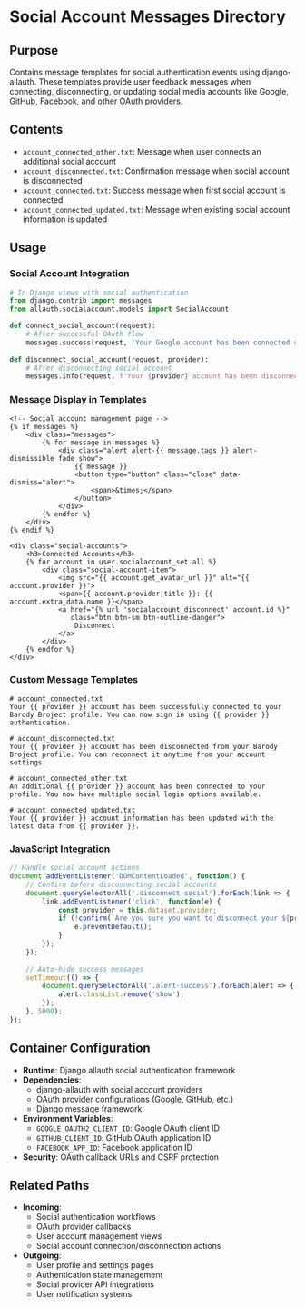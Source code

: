 
# Social Account Messages Directory

## Purpose
Contains message templates for social authentication events using django-allauth. These templates provide user feedback messages when connecting, disconnecting, or updating social media accounts like Google, GitHub, Facebook, and other OAuth providers.

## Contents
- `account_connected_other.txt`: Message when user connects an additional social account
- `account_disconnected.txt`: Confirmation message when social account is disconnected
- `account_connected.txt`: Success message when first social account is connected
- `account_connected_updated.txt`: Message when existing social account information is updated

## Usage

### Social Account Integration
```python
# In Django views with social authentication
from django.contrib import messages
from allauth.socialaccount.models import SocialAccount

def connect_social_account(request):
    # After successful OAuth flow
    messages.success(request, 'Your Google account has been connected successfully.')
    
def disconnect_social_account(request, provider):
    # After disconnecting social account
    messages.info(request, f'Your {provider} account has been disconnected.')
```

### Message Display in Templates
```django
<!-- Social account management page -->
{% if messages %}
    <div class="messages">
        {% for message in messages %}
            <div class="alert alert-{{ message.tags }} alert-dismissible fade show">
                {{ message }}
                <button type="button" class="close" data-dismiss="alert">
                    <span>&times;</span>
                </button>
            </div>
        {% endfor %}
    </div>
{% endif %}

<div class="social-accounts">
    <h3>Connected Accounts</h3>
    {% for account in user.socialaccount_set.all %}
        <div class="social-account-item">
            <img src="{{ account.get_avatar_url }}" alt="{{ account.provider }}">
            <span>{{ account.provider|title }}: {{ account.extra_data.name }}</span>
            <a href="{% url 'socialaccount_disconnect' account.id %}" 
               class="btn btn-sm btn-outline-danger">
                Disconnect
            </a>
        </div>
    {% endfor %}
</div>
```

### Custom Message Templates
```text
# account_connected.txt
Your {{ provider }} account has been successfully connected to your Barody Broject profile. You can now sign in using {{ provider }} authentication.

# account_disconnected.txt  
Your {{ provider }} account has been disconnected from your Barody Broject profile. You can reconnect it anytime from your account settings.

# account_connected_other.txt
An additional {{ provider }} account has been connected to your profile. You now have multiple social login options available.

# account_connected_updated.txt
Your {{ provider }} account information has been updated with the latest data from {{ provider }}.
```

### JavaScript Integration
```javascript
// Handle social account actions
document.addEventListener('DOMContentLoaded', function() {
    // Confirm before disconnecting social accounts
    document.querySelectorAll('.disconnect-social').forEach(link => {
        link.addEventListener('click', function(e) {
            const provider = this.dataset.provider;
            if (!confirm(`Are you sure you want to disconnect your ${provider} account?`)) {
                e.preventDefault();
            }
        });
    });
    
    // Auto-hide success messages
    setTimeout(() => {
        document.querySelectorAll('.alert-success').forEach(alert => {
            alert.classList.remove('show');
        });
    }, 5000);
});
```

## Container Configuration
- **Runtime**: Django allauth social authentication framework
- **Dependencies**: 
  - django-allauth with social account providers
  - OAuth provider configurations (Google, GitHub, etc.)
  - Django message framework
- **Environment Variables**:
  - `GOOGLE_OAUTH2_CLIENT_ID`: Google OAuth client ID
  - `GITHUB_CLIENT_ID`: GitHub OAuth application ID
  - `FACEBOOK_APP_ID`: Facebook application ID
- **Security**: OAuth callback URLs and CSRF protection

## Related Paths
- **Incoming**: 
  - Social authentication workflows
  - OAuth provider callbacks
  - User account management views
  - Social account connection/disconnection actions
- **Outgoing**: 
  - User profile and settings pages
  - Authentication state management
  - Social provider API integrations
  - User notification systems

